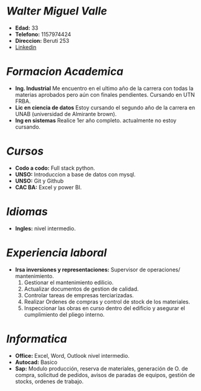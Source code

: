 # ***Walter Miguel Valle***

- **Edad:** 33
- **Telefono:** 1157974424
- **Direccion:** Beruti 253
- [Linkedin](https://www.linkedin.com/in/walter-valle-b3a99b83/)

# ***Formacion Academica***

- **Ing. Industrial** Me encuentro en el ultimo año de la carrera con todas la materias aprobados pero aún con finales pendientes. Cursando en UTN FRBA.
- **Lic en ciencia de datos** Estoy cursando el segundo año de la carrera en UNAB (universidad de Almirante brown).
- **Ing en sistemas** Realice 1er año completo. actualmente no estoy cursando.

# ***Cursos***
- **Codo a codo:** Full stack python.
- **UNSO:** Introduccion a base de datos con mysql.
- **UNSO:** Git y Github
- **CAC BA:** Excel y power BI.

# ***Idiomas***

- **Ingles:** nivel intermedio.

# ***Experiencia laboral***

- **Irsa inversiones y representaciones:** Supervisor de operaciones/ mantenimiento.
  1. Gestionar el mantenimiento edilicio.
  2. Actualizar documentos de gestion de calidad.
  3. Controlar tareas de empresas terciarizadas.
  4. Realizar Ordenes de compras y control de stock de los materiales.
  5. Inspeccionar las obras en curso dentro del edificio y asegurar el cumplimiento del pliego interno.
 
 # ***Informatica***
 
 - **Office:** Excel, Word, Outlook nivel intermedio.
 - **Autocad:** Basico
 - **Sap:** Modulo producción, reserva de materiales, generación de O. de compra, solicitud de pedidos, avisos de paradas de equipos, gestión de stocks, ordenes de trabajo.
 
